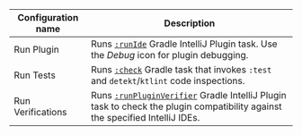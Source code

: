 | Configuration name | Description                                                                                                                                                            |
| ------------------ | ---------------------------------------------------------------------------------------------------------------------------------------------------------------------- |
| Run Plugin         | Runs [`:runIde`](https://github.com/JetBrains/gradle-intellij-plugin#running-dsl) Gradle IntelliJ Plugin task. Use the *Debug* icon for plugin debugging.                                        |
| Run Tests          | Runs [`:check`](https://docs.gradle.org/current/userguide/java_plugin.html#lifecycle_tasks) Gradle task that invokes `:test` and `detekt`/`ktlint` code inspections.                                                       |
| Run Verifications  | Runs [`:runPluginVerifier`](https://github.com/JetBrains/gradle-intellij-plugin#plugin-verifier-dsl) Gradle IntelliJ Plugin task to check the plugin compatibility against the specified IntelliJ IDEs. |
